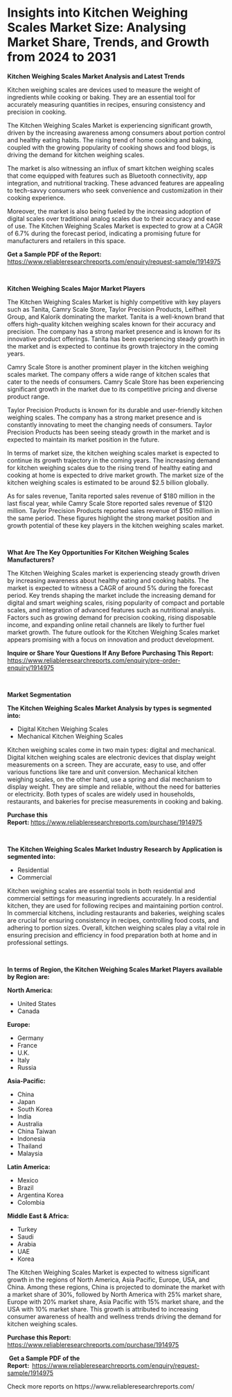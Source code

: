 <p><h1>Insights into Kitchen Weighing Scales Market Size: Analysing Market Share, Trends, and Growth from 2024 to 2031</h1></p><p><strong>Kitchen Weighing Scales Market Analysis and Latest Trends</strong></p>
<p><p>Kitchen weighing scales are devices used to measure the weight of ingredients while cooking or baking. They are an essential tool for accurately measuring quantities in recipes, ensuring consistency and precision in cooking.</p><p>The Kitchen Weighing Scales Market is experiencing significant growth, driven by the increasing awareness among consumers about portion control and healthy eating habits. The rising trend of home cooking and baking, coupled with the growing popularity of cooking shows and food blogs, is driving the demand for kitchen weighing scales.</p><p>The market is also witnessing an influx of smart kitchen weighing scales that come equipped with features such as Bluetooth connectivity, app integration, and nutritional tracking. These advanced features are appealing to tech-savvy consumers who seek convenience and customization in their cooking experience.</p><p>Moreover, the market is also being fueled by the increasing adoption of digital scales over traditional analog scales due to their accuracy and ease of use. The Kitchen Weighing Scales Market is expected to grow at a CAGR of 6.7% during the forecast period, indicating a promising future for manufacturers and retailers in this space.</p></p>
<p><strong>Get a Sample PDF of the Report:&nbsp;</strong> <a href="https://www.reliableresearchreports.com/enquiry/request-sample/1914975">https://www.reliableresearchreports.com/enquiry/request-sample/1914975</a></p>
<p>&nbsp;</p>
<p><strong>Kitchen Weighing Scales Major Market Players</strong></p>
<p><p>The Kitchen Weighing Scales Market is highly competitive with key players such as Tanita, Camry Scale Store, Taylor Precision Products, Leifheit Group, and Kalorik dominating the market. Tanita is a well-known brand that offers high-quality kitchen weighing scales known for their accuracy and precision. The company has a strong market presence and is known for its innovative product offerings. Tanita has been experiencing steady growth in the market and is expected to continue its growth trajectory in the coming years.</p><p>Camry Scale Store is another prominent player in the kitchen weighing scales market. The company offers a wide range of kitchen scales that cater to the needs of consumers. Camry Scale Store has been experiencing significant growth in the market due to its competitive pricing and diverse product range.</p><p>Taylor Precision Products is known for its durable and user-friendly kitchen weighing scales. The company has a strong market presence and is constantly innovating to meet the changing needs of consumers. Taylor Precision Products has been seeing steady growth in the market and is expected to maintain its market position in the future.</p><p>In terms of market size, the kitchen weighing scales market is expected to continue its growth trajectory in the coming years. The increasing demand for kitchen weighing scales due to the rising trend of healthy eating and cooking at home is expected to drive market growth. The market size of the kitchen weighing scales is estimated to be around $2.5 billion globally.</p><p>As for sales revenue, Tanita reported sales revenue of $180 million in the last fiscal year, while Camry Scale Store reported sales revenue of $120 million. Taylor Precision Products reported sales revenue of $150 million in the same period. These figures highlight the strong market position and growth potential of these key players in the kitchen weighing scales market.</p></p>
<p>&nbsp;</p>
<p><strong>What Are The Key Opportunities For Kitchen Weighing Scales Manufacturers?</strong></p>
<p><p>The Kitchen Weighing Scales market is experiencing steady growth driven by increasing awareness about healthy eating and cooking habits. The market is expected to witness a CAGR of around 5% during the forecast period. Key trends shaping the market include the increasing demand for digital and smart weighing scales, rising popularity of compact and portable scales, and integration of advanced features such as nutritional analysis. Factors such as growing demand for precision cooking, rising disposable income, and expanding online retail channels are likely to further fuel market growth. The future outlook for the Kitchen Weighing Scales market appears promising with a focus on innovation and product development.</p></p>
<p><strong>Inquire or Share Your Questions If Any Before Purchasing This Report:</strong> <a href="https://www.reliableresearchreports.com/enquiry/pre-order-enquiry/1914975">https://www.reliableresearchreports.com/enquiry/pre-order-enquiry/1914975</a></p>
<p>&nbsp;</p>
<p><strong>Market Segmentation</strong></p>
<p><strong>The Kitchen Weighing Scales Market Analysis by types is segmented into:</strong></p>
<p><ul><li>Digital Kitchen Weighing Scales</li><li>Mechanical Kitchen Weighing Scales</li></ul></p>
<p><p>Kitchen weighing scales come in two main types: digital and mechanical. Digital kitchen weighing scales are electronic devices that display weight measurements on a screen. They are accurate, easy to use, and offer various functions like tare and unit conversion. Mechanical kitchen weighing scales, on the other hand, use a spring and dial mechanism to display weight. They are simple and reliable, without the need for batteries or electricity. Both types of scales are widely used in households, restaurants, and bakeries for precise measurements in cooking and baking.</p></p>
<p><strong>Purchase this Report:&nbsp;</strong><a href="https://www.reliableresearchreports.com/purchase/1914975">https://www.reliableresearchreports.com/purchase/1914975</a></p>
<p>&nbsp;</p>
<p><strong>The Kitchen Weighing Scales Market Industry Research by Application is segmented into:</strong></p>
<p><ul><li>Residential</li><li>Commercial</li></ul></p>
<p><p>Kitchen weighing scales are essential tools in both residential and commercial settings for measuring ingredients accurately. In a residential kitchen, they are used for following recipes and maintaining portion control. In commercial kitchens, including restaurants and bakeries, weighing scales are crucial for ensuring consistency in recipes, controlling food costs, and adhering to portion sizes. Overall, kitchen weighing scales play a vital role in ensuring precision and efficiency in food preparation both at home and in professional settings.</p></p>
<p>&nbsp;</p>
<p><strong>In terms of Region, the Kitchen Weighing Scales Market Players available by Region are:</strong></p>
<p>
    <p> <strong> North America: </strong>
        <ul>
            <li>United States</li>
            <li>Canada</li>
        </ul>
        </p> 
    <p> <strong> Europe: </strong>
        <ul>
            <li>Germany</li>
            <li>France</li>
            <li>U.K.</li>
            <li>Italy</li>
            <li>Russia</li>
        </ul>
        </p> 
    <p> <strong> Asia-Pacific: </strong>
        <ul>
            <li>China</li>
            <li>Japan</li>
            <li>South Korea</li>
            <li>India</li>
            <li>Australia</li>
            <li>China Taiwan</li>
            <li>Indonesia</li>
            <li>Thailand</li>
            <li>Malaysia</li>
        </ul>
        </p> 
    <p> <strong> Latin America: </strong>
        <ul>
            <li>Mexico</li>
            <li>Brazil</li>
            <li>Argentina Korea</li>
            <li>Colombia</li>
        </ul>
        </p> 
    <p> <strong> Middle East & Africa: </strong>
        <ul>
            <li>Turkey</li>
            <li>Saudi</li>
            <li>Arabia</li>
            <li>UAE</li>
            <li>Korea</li>
        </ul>
    </p>
    </p>
<p><p>The Kitchen Weighing Scales Market is expected to witness significant growth in the regions of North America, Asia Pacific, Europe, USA, and China. Among these regions, China is projected to dominate the market with a market share of 30%, followed by North America with 25% market share, Europe with 20% market share, Asia Pacific with 15% market share, and the USA with 10% market share. This growth is attributed to increasing consumer awareness of health and wellness trends driving the demand for kitchen weighing scales.</p></p>
<p><strong>Purchase this Report: </strong><a href="https://www.reliableresearchreports.com/purchase/1914975">https://www.reliableresearchreports.com/purchase/1914975</a></p>
<p>&nbsp;<strong>Get a Sample PDF of the Report:&nbsp;&nbsp;</strong><a href="https://www.reliableresearchreports.com/enquiry/request-sample/1914975">https://www.reliableresearchreports.com/enquiry/request-sample/1914975</a></p>
<p><strong></strong></p>
<p>Check more reports on https://www.reliableresearchreports.com/</p>